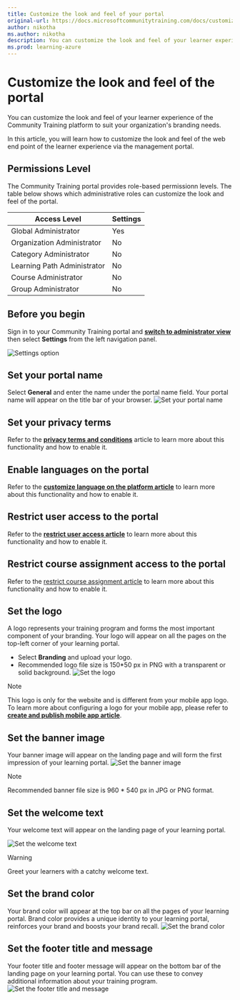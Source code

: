 ```yaml
---
title: Customize the look and feel of your portal
original-url: https://docs.microsoftcommunitytraining.com/docs/customize-the-look-and-feel-of-your-portal
author: nikotha
ms.author: nikotha
description: You can customize the look and feel of your learner experience of the Community Training platform to suit your organization's branding needs.
ms.prod: learning-azure
---
```


# Customize the look and feel of the portal

You can customize the look and feel of your learner experience of the Community Training platform to suit your organization's branding needs.

In this article, you will learn how to customize the look and feel of the web end point of the learner experience via the management portal.

## Permissions Level

The Community Training portal provides role-based permissionn levels.  The table below shows which administrative roles can customize the look and feel of the portal.

|Access Level|Settings|
|---|---|
|Global Administrator| Yes |
|Organization Administrator |No|
|Category Administrator|No|
|Learning Path Administrator|No|
|Course Administrator|No|
|Group Administrator|No|

## Before you begin

Sign in to your Community Training portal and [**switch to administrator view**](../get-started/step-by-step-configuration-guide.md#step-2--switch-to-administrator-view-of-the-portal) then select **Settings** from the left navigation panel.

![Settings option](../media/image%28379%29.png)

## Set your portal name

Select **General** and enter the name under the portal name field. Your portal name will appear on the title bar of your browser.
![Set your portal name](../media/image%28263%29.png)

## Set your privacy terms

Refer to the [**privacy terms and conditions**](../settings/add-additional-profile-fields-for-user-information.md#add-privacy-terms-and-conditions) article to learn more about this functionality and how to enable it.

## Enable languages on the portal

Refer to the [**customize language on the platform article**](../settings/customize-languages-for-the-learners-on-the-platform.md) to learn more about this functionality and how to enable it.

## Restrict user access to the portal

Refer to the [**restrict user access article**](../settings/restrict-portal-access-to-users-outside-your-organization.md) to learn more about this functionality and how to enable it.

## Restrict course assignment access to the portal

Refer to the [restrict course assignment article](../settings/restrict-content-access-to-group-administrators.md) to learn more about this functionality and how to enable it.

## Set the logo

A logo represents your training program and forms the most important component of your branding. Your logo will appear on all the pages on the top-left corner of your learning portal.

- Select **Branding** and upload your logo.
- Recommended logo file size is 150*50 px in PNG with a transparent or solid background.
![Set the logo](../media/image%28265%29.png)

> [!NOTE]
> This logo is only for the website and is different from your mobile app logo. To learn more about configuring a logo for your mobile app, please refer to [**create and publish mobile app article**](../infrastructure-management/install-your-platform-instance/create-publish-mobile-app.md).

## Set the banner image

Your banner image will appear on the landing page and will form the first impression of your learning portal.
![Set the banner image](../media/image%28266%29.png)
> [!NOTE]
> Recommended banner file size is 960 * 540 px in JPG or PNG format.

## Set the welcome text

Your welcome text will appear on the landing page of your learning portal.

![Set the welcome text](../media/image%28267%29.png)
> [!WARNING]
> Greet your learners with a catchy welcome text.

## Set the brand color

Your brand color will appear at the top bar on all the pages of your learning portal. Brand color provides a unique identity to your learning portal, reinforces your brand and boosts your brand recall.
![Set the brand color](../media/image%28269%29.png)

## Set the footer title and message

Your footer title and footer message will appear on the bottom bar of the landing page on your learning portal. You can use these to convey additional information about your training program.
![Set the footer title and message](../media/image%28268%29.png)
